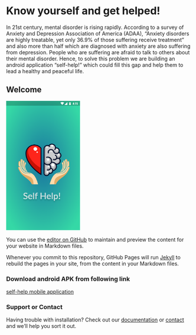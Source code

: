 # Know yourself and get helped!

In 21st century, mental disorder is rising rapidly. According to a survey of Anxiety and Depression Association of America (ADAA), “Anxiety disorders are highly treatable, yet only 36.9% of those suffering receive treatment” and also more than half which are diagnosed with anxiety are also suffering from depression. People who are suffering are afraid to talk to others about their mental disorder. Hence, to solve this problem we are building an android application “self-help!” which could fill this gap and help them to lead a healthy and peaceful life.

## Welcome 
  <img src="./images/img-1.png" width="200" height="350">

You can use the [editor on GitHub](https://github.com/selfhelp-app/selfhelp-app.github.io/edit/master/index.md) to maintain and preview the content for your website in Markdown files.

Whenever you commit to this repository, GitHub Pages will run [Jekyll](https://jekyllrb.com/) to rebuild the pages in your site, from the content in your Markdown files.

### Download android APK from following link
[self-help mobile application](./apk/self-help.apk)


### Support or Contact

Having trouble with installation? Check out our [documentation]() or [contact]() and we’ll help you sort it out.
